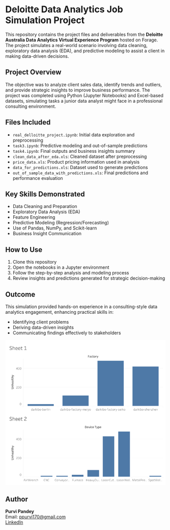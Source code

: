 # Deloitte Data Analytics Job Simulation Project

This repository contains the project files and deliverables from the **Deloitte Australia Data Analytics Virtual Experience Program** hosted on Forage. The project simulates a real-world scenario involving data cleaning, exploratory data analysis (EDA), and predictive modeling to assist a client in making data-driven decisions.

## Project Overview

The objective was to analyze client sales data, identify trends and outliers, and provide strategic insights to improve business performance. The project was completed using Python (Jupyter Notebooks) and Excel-based datasets, simulating tasks a junior data analyst might face in a professional consulting environment.

## Files Included

- `real_delloitte_project.ipynb`: Initial data exploration and preprocessing
- `task3.ipynb`: Predictive modeling and out-of-sample predictions
- `task4.ipynb`: Final outputs and business insights summary
- `clean_data_after_eda.xls`: Cleaned dataset after preprocessing
- `price_data.xls`: Product pricing information used in analysis
- `data_for_predictions.xls`: Dataset used to generate predictions
- `out_of_sample_data_with_predictions.xls`: Final predictions and performance evaluation

## Key Skills Demonstrated

- Data Cleaning and Preparation
- Exploratory Data Analysis (EDA)
- Feature Engineering
- Predictive Modeling (Regression/Forecasting)
- Use of Pandas, NumPy, and Scikit-learn
- Business Insight Communication

## How to Use

1. Clone this repository
2. Open the notebooks in a Jupyter environment
3. Follow the step-by-step analysis and modeling process
4. Review insights and predictions generated for strategic decision-making

## Outcome

This simulation provided hands-on experience in a consulting-style data analytics engagement, enhancing practical skills in:
- Identifying client problems
- Deriving data-driven insights
- Communicating findings effectively to stakeholders

![DashBoard](Dashboard.png)

## Author

**Purvi Pandey**  
Email: ppurvi170@gmail.com  
[LinkedIn](http://www.linkedin.com/in/purvi-pandey-329236209) 

